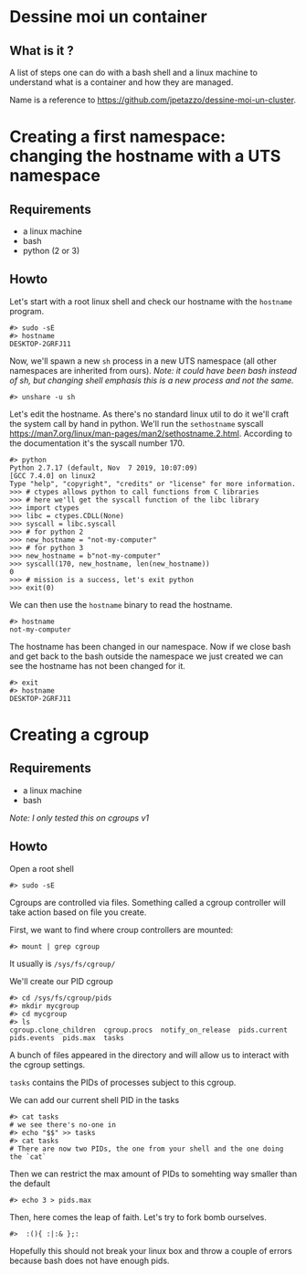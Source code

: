 # Dessine moi un container

## What is it ?

A list of steps one can do with a bash shell and a linux machine to understand
what is a container and how they are managed.

Name is a reference to https://github.com/jpetazzo/dessine-moi-un-cluster.

# Creating a first namespace: changing the hostname with a UTS namespace

## Requirements
* a linux machine
* bash
* python (2 or 3)

## Howto

Let's start with a root linux shell and check our hostname with the `hostname` program.
```
#> sudo -sE
#> hostname
DESKTOP-2GRFJ11
```

Now, we'll spawn a new `sh` process in a new UTS namespace (all other namespaces are inherited from ours).
*Note: it could have been bash instead of sh, but changing shell emphasis this is a new process and not the same.*

```
#> unshare -u sh
```

Let's edit the hostname. As there's no standard linux util to do it we'll craft the system call by hand in python. We'll run the `sethostname` syscall https://man7.org/linux/man-pages/man2/sethostname.2.html. According to the documentation it's the syscall number 170.

```
#> python
Python 2.7.17 (default, Nov  7 2019, 10:07:09)
[GCC 7.4.0] on linux2
Type "help", "copyright", "credits" or "license" for more information.
>>> # ctypes allows python to call functions from C libraries
>>> # here we'll get the syscall function of the libc library
>>> import ctypes
>>> libc = ctypes.CDLL(None)
>>> syscall = libc.syscall
>>> # for python 2
>>> new_hostname = "not-my-computer"
>>> # for python 3
>>> new_hostname = b"not-my-computer"
>>> syscall(170, new_hostname, len(new_hostname))
0
>>> # mission is a success, let's exit python
>>> exit(0)
```

We can then use the `hostname` binary to read the hostname.

```
#> hostname
not-my-computer
```

The hostname has been changed in our namespace. Now if we close bash and get back to the bash outside the namespace we just created we can see the hostname has not been changed for it.
```
#> exit
#> hostname
DESKTOP-2GRFJ11
```

# Creating a cgroup

## Requirements
* a linux machine
* bash

*Note: I only tested this on cgroups v1*

## Howto

Open a root shell

```
#> sudo -sE
```

Cgroups are controlled via files. Something called a cgroup controller will take action based on file you create.

First, we want to find where croup controllers are mounted:

```
#> mount | grep cgroup
```

It usually is `/sys/fs/cgroup/`

We'll create our PID cgroup

```
#> cd /sys/fs/cgroup/pids
#> mkdir mycgroup
#> cd mycgroup
#> ls
cgroup.clone_children  cgroup.procs  notify_on_release  pids.current  pids.events  pids.max  tasks
```

A bunch of files appeared in the directory and will allow us to interact with the cgroup settings.

`tasks` contains the PIDs of processes subject to this cgroup.

We can add our current shell PID in the tasks

```
#> cat tasks
# we see there's no-one in
#> echo "$$" >> tasks
#> cat tasks
# There are now two PIDs, the one from your shell and the one doing the `cat`
```

Then we can restrict the max amount of PIDs to somehting way smaller than the default

```
#> echo 3 > pids.max
```

Then, here comes the leap of faith. Let's try to fork bomb ourselves.

```
#>  :(){ :|:& };:
```

Hopefully this should not break your linux box and throw a couple of errors because bash does not have enough pids.

